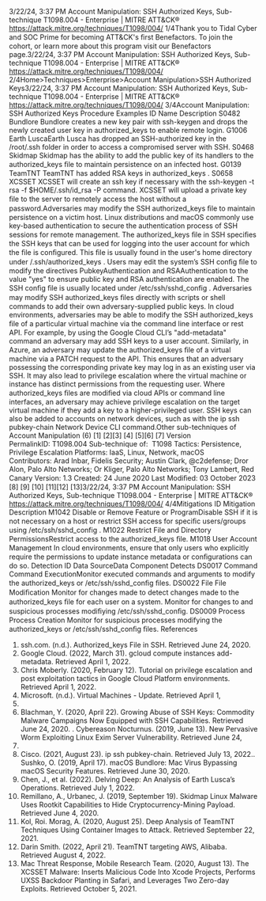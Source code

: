 3/22/24, 3:37 PM Account Manipulation: SSH Authorized Keys, Sub-technique T1098.004 - Enterprise | MITRE ATT&CK®
https://attack.mitre.org/techniques/T1098/004/ 1/4Thank you to Tidal Cyber and SOC Prime for becoming ATT&CK's ﬁrst Benefactors. To join the cohort, or learn more about this program visit our
Benefactors page.3/22/24, 3:37 PM Account Manipulation: SSH Authorized Keys, Sub-technique T1098.004 - Enterprise | MITRE ATT&CK®
https://attack.mitre.org/techniques/T1098/004/ 2/4Home>Techniques>Enterprise>Account Manipulation>SSH Authorized Keys3/22/24, 3:37 PM Account Manipulation: SSH Authorized Keys, Sub-technique T1098.004 - Enterprise | MITRE ATT&CK®
https://attack.mitre.org/techniques/T1098/004/ 3/4Account Manipulation: SSH Authorized Keys
Procedure Examples
ID Name Description
S0482 Bundlore Bundlore creates a new key pair with ssh-keygen and drops the newly created user key in authorized\_keys to
enable remote login.
G1006 Earth
LuscaEarth Lusca has dropped an SSH-authorized key in the /root/.ssh folder in order to access a compromised
server with SSH.
S0468 Skidmap Skidmap has the ability to add the public key of its handlers to the authorized\_keys ﬁle to maintain
persistence on an infected host.
G0139 TeamTNT TeamTNT has added RSA keys in authorized\_keys .
S0658 XCSSET XCSSET will create an ssh key if necessary with the ssh-keygen -t rsa -f $HOME/.ssh/id\_rsa -P
command. XCSSET will upload a private key ﬁle to the server to remotely access the host without a password.Adversaries may modify the SSH authorized\_keys ﬁle to maintain persistence on a victim host. Linux distributions and macOS commonly
use key-based authentication to secure the authentication process of SSH sessions for remote management. The authorized\_keys ﬁle in
SSH speciﬁes the SSH keys that can be used for logging into the user account for which the ﬁle is conﬁgured. This ﬁle is usually found in the
user's home directory under /.ssh/authorized\_keys . Users may edit the system’s SSH conﬁg ﬁle to modify the directives
PubkeyAuthentication and RSAAuthentication to the value "yes" to ensure public key and RSA authentication are enabled. The SSH conﬁg
ﬁle is usually located under /etc/ssh/sshd\_config .
Adversaries may modify SSH authorized\_keys ﬁles directly with scripts or shell commands to add their own adversary-supplied public
keys. In cloud environments, adversaries may be able to modify the SSH authorized\_keys ﬁle of a particular virtual machine via the
command line interface or rest API. For example, by using the Google Cloud CLI’s "add-metadata" command an adversary may add SSH keys
to a user account. Similarly, in Azure, an adversary may update the authorized\_keys ﬁle of a virtual machine via a PATCH request to the
API. This ensures that an adversary possessing the corresponding private key may log in as an existing user via SSH. It may also lead
to privilege escalation where the virtual machine or instance has distinct permissions from the requesting user.
Where authorized\_keys ﬁles are modiﬁed via cloud APIs or command line interfaces, an adversary may achieve privilege escalation on the
target virtual machine if they add a key to a higher-privileged user.
SSH keys can also be added to accounts on network devices, such as with the ip ssh pubkey-chain Network Device CLI command.Other sub-techniques of Account Manipulation (6)
[1]
[2][3]
[4] [5][6]
[7]
Version PermalinkID: T1098.004
Sub-technique of:  T1098
 
Tactics: Persistence, Privilege Escalation
 
Platforms: IaaS, Linux, Network, macOS
Contributors: Arad Inbar, Fidelis Security; Austin Clark, @c2defense; Dror Alon, Palo Alto Networks; Or Kliger, Palo Alto Networks; Tony
Lambert, Red Canary
Version: 1.3
Created: 24 June 2020
Last Modiﬁed: 03 October 2023
[8]
[9]
[10]
[11][12]
[13]3/22/24, 3:37 PM Account Manipulation: SSH Authorized Keys, Sub-technique T1098.004 - Enterprise | MITRE ATT&CK®
https://attack.mitre.org/techniques/T1098/004/ 4/4Mitigations
ID Mitigation Description
M1042 Disable or Remove Feature
or ProgramDisable SSH if it is not necessary on a host or restrict SSH access for speciﬁc users/groups
using /etc/ssh/sshd\_config .
M1022 Restrict File and Directory
PermissionsRestrict access to the authorized\_keys ﬁle.
M1018 User Account Management In cloud environments, ensure that only users who explicitly require the permissions to update
instance metadata or conﬁgurations can do so.
Detection
ID Data SourceData Component Detects
DS0017 Command Command
ExecutionMonitor executed commands and arguments to modify the authorized\_keys or
/etc/ssh/sshd\_conﬁg ﬁles.
DS0022 File File Modiﬁcation Monitor for changes made to detect changes made to the authorized\_keys ﬁle for each user
on a system. Monitor for changes to and suspicious processes modiﬁying
/etc/ssh/sshd\_conﬁg.
DS0009 Process Process Creation Monitor for suspicious processes modifying the authorized\_keys or /etc/ssh/sshd\_conﬁg
ﬁles.
References
1. ssh.com. (n.d.). Authorized\_keys File in SSH. Retrieved June
24, 2020.
2. Google Cloud. (2022, March 31). gcloud compute instances
add-metadata. Retrieved April 1, 2022.
3. Chris Moberly. (2020, February 12). Tutorial on privilege
escalation and post exploitation tactics in Google Cloud
Platform environments. Retrieved April 1, 2022.
4. Microsoft. (n.d.). Virtual Machines - Update. Retrieved April 1,
2022.
5. Blachman, Y. (2020, April 22). Growing Abuse of SSH Keys:
Commodity Malware Campaigns Now Equipped with SSH
Capabilities. Retrieved June 24, 2020.
 . Cybereason Nocturnus. (2019, June 13). New Pervasive Worm
Exploiting Linux Exim Server Vulnerability. Retrieved June 24,
2020.
7. Cisco. (2021, August 23). ip ssh pubkey-chain. Retrieved July
13, 2022. . Sushko, O. (2019, April 17). macOS Bundlore: Mac Virus
Bypassing macOS Security Features. Retrieved June 30, 2020.
9. Chen, J., et al. (2022). Delving Deep: An Analysis of Earth
Lusca’s Operations. Retrieved July 1, 2022.
10. Remillano, A., Urbanec, J. (2019, September 19). Skidmap
Linux Malware Uses Rootkit Capabilities to Hide
Cryptocurrency-Mining Payload. Retrieved June 4, 2020.
11. Kol, Roi. Morag, A. (2020, August 25). Deep Analysis of
TeamTNT Techniques Using Container Images to Attack.
Retrieved September 22, 2021.
12. Darin Smith. (2022, April 21). TeamTNT targeting AWS,
Alibaba. Retrieved August 4, 2022.
13. Mac Threat Response, Mobile Research Team. (2020, August
13). The XCSSET Malware: Inserts Malicious Code Into Xcode
Projects, Performs UXSS Backdoor Planting in Safari, and
Leverages Two Zero-day Exploits. Retrieved October 5, 2021.